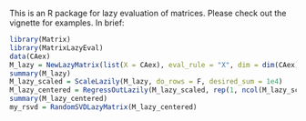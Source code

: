 This is an R package for lazy evaluation of matrices. Please check out the vignette for examples. In brief: 

```    R
library(Matrix)
library(MatrixLazyEval)
data(CAex)
M_lazy = NewLazyMatrix(list(X = CAex), eval_rule = "X", dim = dim(CAex))
summary(M_lazy)
M_lazy_scaled = ScaleLazily(M_lazy, do_rows = F, desired_sum = 1e4)
M_lazy_centered = RegressOutLazily(M_lazy_scaled, rep(1, ncol(M_lazy_scaled)))
summary(M_lazy_centered)
my_rsvd = RandomSVDLazyMatrix(M_lazy_centered)
```



​    

